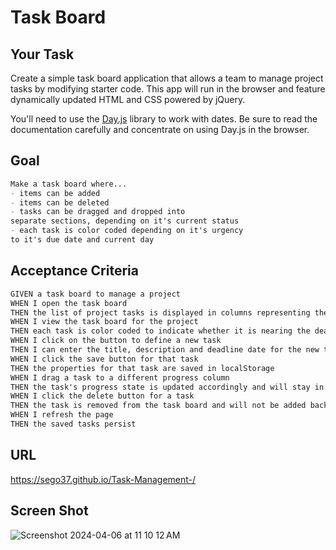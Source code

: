 # Task Board 

## Your Task

Create a simple task board application that allows a team to manage project tasks by modifying starter code. This app will run in the browser and feature dynamically updated HTML and CSS powered by jQuery.

You'll need to use the [Day.js](https://day.js.org/en/) library to work with dates. Be sure to read the documentation carefully and concentrate on using Day.js in the browser.

## Goal

```md
Make a task board where...
- items can be added
- items can be deleted
- tasks can be dragged and dropped into
separate sections, depending on it's current status
- each task is color coded depending on it's urgency
to it's due date and current day
```

## Acceptance Criteria

```md
GIVEN a task board to manage a project
WHEN I open the task board
THEN the list of project tasks is displayed in columns representing the task progress state (Not Yet Started, In Progress, Completed)
WHEN I view the task board for the project
THEN each task is color coded to indicate whether it is nearing the deadline (yellow) or is overdue (red)
WHEN I click on the button to define a new task
THEN I can enter the title, description and deadline date for the new task into a modal dialog
WHEN I click the save button for that task
THEN the properties for that task are saved in localStorage
WHEN I drag a task to a different progress column
THEN the task's progress state is updated accordingly and will stay in the new column after refreshing
WHEN I click the delete button for a task
THEN the task is removed from the task board and will not be added back after refreshing
WHEN I refresh the page
THEN the saved tasks persist
```

## URL 
https://sego37.github.io/Task-Management-/
## Screen Shot

![Screenshot 2024-04-06 at 11 10 12 AM](https://github.com/sego37/Task-Management-/assets/63138641/b25aff9d-6e08-46a4-a446-8d55e94bbe90)

